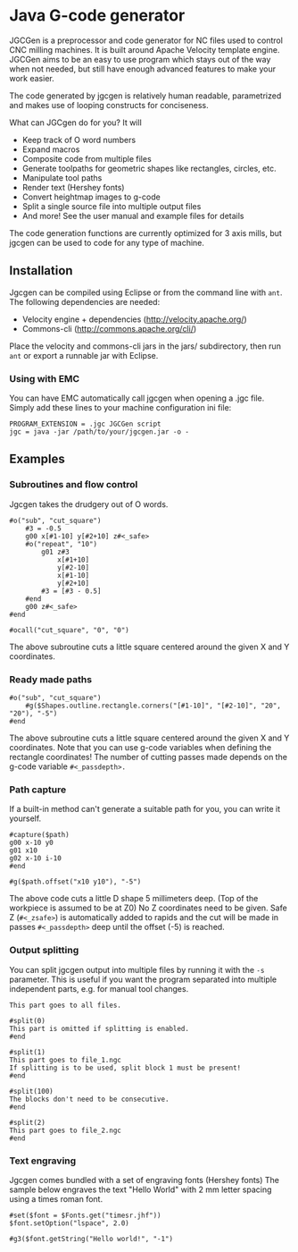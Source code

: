 Java G-code generator
======================

JGCGen is a preprocessor and code generator for NC files used to control
CNC milling machines. It is built around Apache Velocity template engine.
JGCGen aims to be an easy to use program which stays out of the way when
not needed, but still have enough advanced features to make your work
easier.

The code generated by jgcgen is relatively human readable, parametrized
and makes use of looping constructs for conciseness.

What can JGCgen do for you? It will
* Keep track of O word numbers
* Expand macros
* Composite code from multiple files
* Generate toolpaths for geometric shapes like rectangles, circles, etc.
* Manipulate tool paths
* Render text (Hershey fonts)
* Convert heightmap images to g-code
* Split a single source file into multiple output files
* And more! See the user manual and example files for details

The code generation functions are currently optimized for 3 axis mills,
but jgcgen can be used to code for any type of machine.

Installation
-------------

Jgcgen can be compiled using Eclipse or from the command line with `ant`.
The following dependencies are needed:
* Velocity engine + dependencies (http://velocity.apache.org/)
* Commons-cli (http://commons.apache.org/cli/)

Place the velocity and commons-cli jars in the jars/ subdirectory, then
run `ant` or export a runnable jar with Eclipse.

### Using with EMC ###

You can have EMC automatically call jgcgen when opening a .jgc file.
Simply add these lines to your machine configuration ini file:

	PROGRAM_EXTENSION = .jgc JGCGen script
	jgc = java -jar /path/to/your/jgcgen.jar -o -
	

Examples
---------

### Subroutines and flow control ###

Jgcgen takes the drudgery out of O words.

	#o("sub", "cut_square")
		#3 = -0.5
		g00 x[#1-10] y[#2+10] z#<_safe>
		#o("repeat", "10")
			g01 z#3
				x[#1+10]
				y[#2-10]
				x[#1-10]
				y[#2+10]
			#3 = [#3 - 0.5]
		#end
		g00 z#<_safe>
	#end

	#ocall("cut_square", "0", "0")

The above subroutine cuts a little square centered around the given X and Y coordinates.


### Ready made paths ###

	#o("sub", "cut_square")
		#g($Shapes.outline.rectangle.corners("[#1-10]", "[#2-10]", "20", "20"), "-5") 
	#end

The above subroutine cuts a little square centered around the given X and Y coordinates.
Note that you can use g-code variables when defining the rectangle coordinates!
The number of cutting passes made depends on the g-code variable `#<_passdepth>.`


### Path capture ###

If a built-in method can't generate a suitable path for you, you can write it yourself.

	#capture($path)
	g00 x-10 y0
	g01 x10
	g02 x-10 i-10
	#end
	
	#g($path.offset("x10 y10"), "-5")

The above code cuts a little D shape 5 millimeters deep. (Top of the workpiece is assumed to be at Z0)
No Z coordinates need to be given. Safe Z (`#<_zsafe>`) is automatically added to rapids and
the cut will be made in passes `#<_passdepth>` deep until the offset (-5) is reached.

### Output splitting ###

You can split jgcgen output into multiple files by running it with the `-s`
parameter. This is useful if you want the program separated into multiple
independent parts, e.g. for manual tool changes.

	This part goes to all files.
	
	#split(0)
	This part is omitted if splitting is enabled.
	#end
	
	#split(1)
	This part goes to file_1.ngc
	If splitting is to be used, split block 1 must be present!
	#end
	
	#split(100)
	The blocks don't need to be consecutive. 
	#end
	
	#split(2)
	This part goes to file_2.ngc
	#end

### Text engraving ###

Jgcgen comes bundled with a set of engraving fonts (Hershey fonts)
The sample below engraves the text "Hello World" with 2 mm letter spacing
using a times roman font.
	
	#set($font = $Fonts.get("timesr.jhf"))
	$font.setOption("lspace", 2.0)

	#g3($font.getString("Hello world!", "-1")

